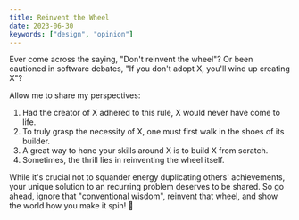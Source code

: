 ```yaml
---
title: Reinvent the Wheel
date: 2023-06-30
keywords: ["design", "opinion"]
---
```


Ever come across the saying, "Don't reinvent the wheel"? Or been cautioned in software debates, "If you don't adopt X, you'll wind up creating X"?

Allow me to share my perspectives:

1. Had the creator of X adhered to this rule, X would never have come to life.
2. To truly grasp the necessity of X, one must first walk in the shoes of its builder.
3. A great way to hone your skills around X is to build X from scratch.
4. Sometimes, the thrill lies in reinventing the wheel itself.

While it's crucial not to squander energy duplicating others' achievements, your unique solution to an recurring problem deserves to be shared. So go ahead, ignore that "conventional wisdom", reinvent that wheel, and show the world how you make it spin! 💫
